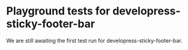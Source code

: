 # Playground tests for developress-sticky-footer-bar
We are still awaiting the first test run for developress-sticky-footer-bar.

